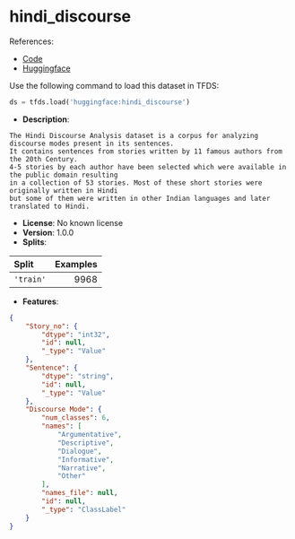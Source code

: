 # hindi_discourse

References:

*   [Code](https://github.com/huggingface/datasets/blob/master/datasets/hindi_discourse)
*   [Huggingface](https://huggingface.co/datasets/hindi_discourse)



Use the following command to load this dataset in TFDS:

```python
ds = tfds.load('huggingface:hindi_discourse')
```

*   **Description**:

```
The Hindi Discourse Analysis dataset is a corpus for analyzing discourse modes present in its sentences. 
It contains sentences from stories written by 11 famous authors from the 20th Century. 
4-5 stories by each author have been selected which were available in the public domain resulting 
in a collection of 53 stories. Most of these short stories were originally written in Hindi 
but some of them were written in other Indian languages and later translated to Hindi.
```

*   **License**: No known license
*   **Version**: 1.0.0
*   **Splits**:

Split  | Examples
:----- | -------:
`'train'` | 9968

*   **Features**:

```json
{
    "Story_no": {
        "dtype": "int32",
        "id": null,
        "_type": "Value"
    },
    "Sentence": {
        "dtype": "string",
        "id": null,
        "_type": "Value"
    },
    "Discourse Mode": {
        "num_classes": 6,
        "names": [
            "Argumentative",
            "Descriptive",
            "Dialogue",
            "Informative",
            "Narrative",
            "Other"
        ],
        "names_file": null,
        "id": null,
        "_type": "ClassLabel"
    }
}
```


